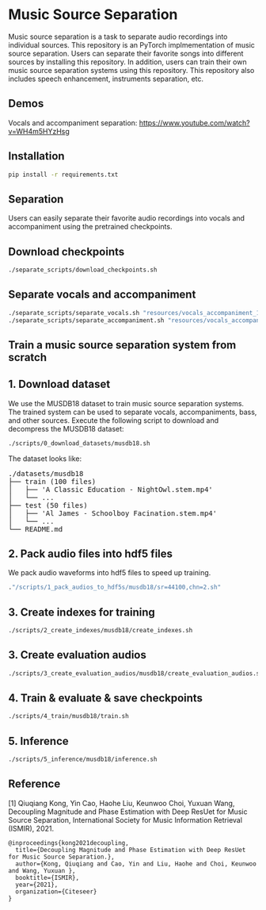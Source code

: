 # Music Source Separation

Music source separation is a task to separate audio recordings into individual sources. This repository is an PyTorch implmementation of music source separation. Users can separate their favorite songs into different sources by installing this repository. In addition, users can train their own music source separation systems using this repository. This repository also includes speech enhancement, instruments separation, etc.

## Demos

Vocals and accompaniment separation: https://www.youtube.com/watch?v=WH4m5HYzHsg

## Installation

```bash
pip install -r requirements.txt
```

## Separation

Users can easily separate their favorite audio recordings into vocals and accompaniment using the pretrained checkpoints.

## Download checkpoints
```bash
./separate_scripts/download_checkpoints.sh
```

## Separate vocals and accompaniment
```bash
./separate_scripts/separate_vocals.sh "resources/vocals_accompaniment_10s.mp3" "sep_vocals.mp3"
./separate_scripts/separate_accompaniment.sh "resources/vocals_accompaniment_10s.mp3" "sep_accompaniment.mp3"
```

## Train a music source separation system from scratch

## 1. Download dataset

We use the MUSDB18 dataset to train music source separation systems. The trained system can be used to separate vocals, accompaniments, bass, and other sources. Execute the following script to download and decompress the MUSDB18 dataset:

```bash
./scripts/0_download_datasets/musdb18.sh
```

The dataset looks like:
<pre>
./datasets/musdb18
├── train (100 files)
│   ├── 'A Classic Education - NightOwl.stem.mp4'
│   └── ...
├── test (50 files)
│   ├── 'Al James - Schoolboy Facination.stem.mp4'
│   └── ...
└── README.md
</pre>

## 2. Pack audio files into hdf5 files

We pack audio waveforms into hdf5 files to speed up training.
```bash
."/scripts/1_pack_audios_to_hdf5s/musdb18/sr=44100,chn=2.sh"
```

## 3. Create indexes for training
```bash
./scripts/2_create_indexes/musdb18/create_indexes.sh
```

## 3. Create evaluation audios
```bash
./scripts/3_create_evaluation_audios/musdb18/create_evaluation_audios.sh
```

## 4. Train & evaluate & save checkpoints
```bash
./scripts/4_train/musdb18/train.sh
```

## 5. Inference
```bash
./scripts/5_inference/musdb18/inference.sh
```

## Reference

[1] Qiuqiang Kong, Yin Cao, Haohe Liu, Keunwoo Choi, Yuxuan Wang, Decoupling Magnitude and Phase Estimation with Deep ResUet for Music Source Separation, International Society for Music Information Retrieval (ISMIR), 2021.
```
@inproceedings{kong2021decoupling,
  title={Decoupling Magnitude and Phase Estimation with Deep ResUet for Music Source Separation.},
  author={Kong, Qiuqiang and Cao, Yin and Liu, Haohe and Choi, Keunwoo and Wang, Yuxuan },
  booktitle={ISMIR},
  year={2021},
  organization={Citeseer}
}
```